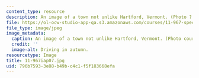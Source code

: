 ```yaml
---
content_type: resource
description: An image of a town not unlike Hartford, Vermont. (Photo ? openphoto.net.)
file: https://ol-ocw-studio-app-qa.s3.amazonaws.com/courses/11-967-special-studies-in-urban-studies-and-planning-economic-development-planning-skills-january-iap-2007/796b75933e88b49bc4c1f5f183668efa_11-967iap07.jpg
file_type: image/jpeg
image_metadata:
  caption: An image of a town not unlike Hartford, Vermont. (Photo courtesy of [openphoto.net](http://openphoto.net/).)
  credit: ''
  image-alt: Driving in autumn.
resourcetype: Image
title: 11-967iap07.jpg
uid: 796b7593-3e88-b49b-c4c1-f5f183668efa
---
```

